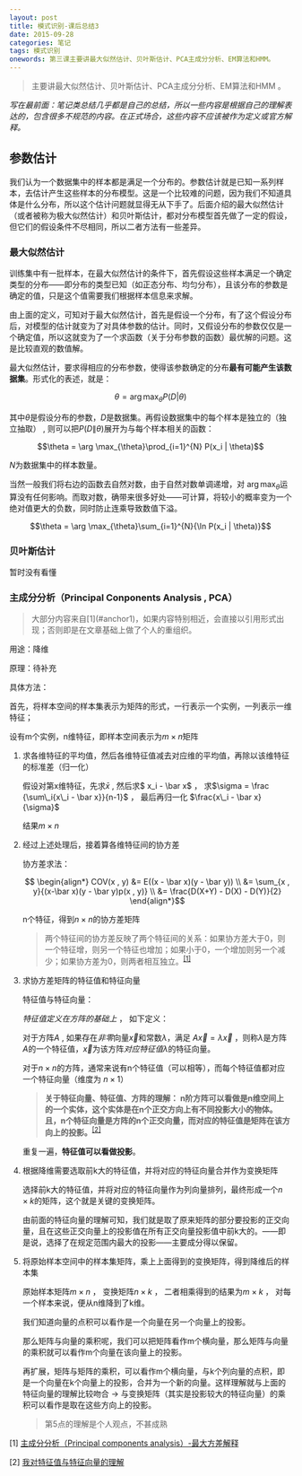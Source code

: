 ```yaml
---
layout: post
title: 模式识别-课后总结3
date: 2015-09-28
categories: 笔记
tags: 模式识别
onewords: 第三课主要讲最大似然估计、贝叶斯估计、PCA主成分分析、EM算法和HMM。
---
```

> 主要讲最大似然估计、贝叶斯估计、PCA主成分分析、EM算法和HMM 。

*写在最前面：笔记类总结几乎都是自己的总结，所以一些内容是根据自己的理解表达的，包含很多不规范的内容。在正式场合，这些内容不应该被作为定义或官方解释。* 


## 参数估计

我们认为一个数据集中的样本都是满足一个分布的。参数估计就是已知一系列样本，去估计产生这些样本的分布模型。这是一个比较难的问题，因为我们不知道具体是什么分布，所以这个估计问题就显得无从下手了。后面介绍的最大似然估计（或者被称为极大似然估计）和贝叶斯估计，都对分布模型首先做了一定的假设，但它们的假设条件不尽相同，所以二者方法有一些差异。

### 最大似然估计

训练集中有一批样本，在最大似然估计的条件下，首先假设这些样本满足一个确定类型的分布——即分布的类型已知（如正态分布、均匀分布），且该分布的参数是确定的值，只是这个值需要我们根据样本信息来求解。

由上面的定义，可知对于最大似然估计，首先是假设一个分布，有了这个假设分布后，对模型的估计就变为了对具体参数的估计。同时，又假设分布的参数仅仅是一个确定值，所以这就变为了一个求函数（关于分布参数的函数）最优解的问题。这是比较直观的数值解。

最大似然估计，要求得相应的分布参数，使得该参数确定的分布**最有可能产生该数据集**。形式化的表述，就是：

$$\theta = \arg \max_{\theta}P(D | \theta)$$

其中$\theta$是假设分布的参数，$D$是数据集。再假设数据集中的每个样本是独立的（独立抽取） , 则可以把$P(D \| \theta)$展开为与每个样本相关的函数：

$$\theta = \arg \max_{\theta}\prod_{i=1}^{N} P(x_i | \theta)$$

$N$为数据集中的样本数量。

当然一般我们将右边的函数去自然对数，由于自然对数单调递增，对 $\arg \max_{\theta}$运算没有任何影响。而取对数，确带来很多好处——可计算，将较小的概率变为一个绝对值更大的负数，同时防止连乘导致数值下溢。

$$\theta = \arg \max_{\theta}\sum_{i=1}^{N}{\ln P(x_i | \theta)}$$

### 贝叶斯估计

暂时没有看懂

### 主成分分析（Principal Conponents Analysis , PCA）

> 大部分内容来自\[1\](#anchor1)，如果内容特别相近，会直接以引用形式出现；否则即是在文章基础上做了个人的重组织。

用途：降维

原理：待补充

具体方法：

首先，将样本空间的样本集表示为矩阵的形式，一行表示一个实例，一列表示一维特征；

设有m个实例，n维特征，即样本空间表示为$m \times n$矩阵

1. 求各维特征的平均值，然后各维特征值减去对应维的平均值，再除以该维特征的标准差（归一化）

    假设对第x维特征，先求$\bar x$ , 然后求$ x_i - \bar x$ ， 求$\sigma = \frac {\sum\_i{x\_i - \bar x}}{n-1}$ ， 最后再归一化 $\frac{x\_i - \bar x}{\sigma}$

    结果$m \times n$

2. 经过上述处理后，接着算各维特征间的协方差

    协方差求法：

     $$
    \begin{align*}
    COV(x , y) &= E((x - \bar x)(y - \bar y)) \\
               &= \sum_{x , y}{(x-\bar x)(y - \bar y)p(x , y)} \\
               &= \frac{D(X+Y) - D(X) - D(Y)}{2}
    \end{align*}$$

    n个特征，得到$n \times n$的协方差矩阵

    > 两个特征间的协方差反映了两个特征间的关系：如果协方差大于0，则一个特征增，则另一个特征也增加；如果小于0，一个增加则另一个减少；如果协方差为0，则两者相互独立。<sup><a href="#anchor1">[1]</a></sup>

3. 求协方差矩阵的特征值和特征向量
    
    特征值与特征向量：

    *特征值定义在方阵的基础上* ， 如下定义：

    对于方阵$A$ , 如果存在*非零*向量$\vec x$和常数$\lambda$，满足 $A \vec x = \lambda \vec x$ ，则称$\lambda$是方阵$A$的一个特征值，$\vec x$为该方阵*对应特征值*$\lambda$的特征向量。

    对于$n \times n$的方阵，通常来说有n个特征值（可以相等），而每个特征值都对应一个特征向量（维度为 $n \times 1$）

    > **关于特征向量、特征值、方阵的理解： n阶方阵可以看做是n维空间上的一个实体，这个实体是在n个正交方向上有不同投影大小的物体。且，n个特征向量是方阵的n个正交向量，而对应的特征值是矩阵在该方向上的投影。**<sup><a href="#anchor2">[2]</a></sup>

    重复一遍，**特征值可以看做投影**。

4. 根据降维需要选取前k大的特征值，并将对应的特征向量合并作为变换矩阵

    选择前k大的特征值，并将对应的特征向量作为列向量排列，最终形成一个$n \times k$的矩阵，这个就是关键的变换矩阵。

    由前面的特征向量的理解可知，我们就是取了原来矩阵的部分要投影的正交向量，且在这些正交向量上的投影值在所有正交向量投影值中前k大的。——即是说，选择了在规定范围内最大的投影——主要成分得以保留。

5. 将原始样本空间中的样本集矩阵，乘上上面得到的变换矩阵，得到降维后的样本集

    原始样本矩阵$m \times n$ ， 变换矩阵$n \times k$ ， 二者相乘得到的结果为$m \times k$ ， 对每一个样本来说，便从n维降到了k维。

    我们知道向量的点积可以看作是一个向量在另一个向量上的投影。

    那么矩阵与向量的乘积呢，我们可以把矩阵看作m个横向量，那么矩阵与向量的乘积就可以看作m个向量在该向量上的投影。

    再扩展，矩阵与矩阵的乘积，可以看作m个横向量，与k个列向量的点积，即是一个向量在k个向量上的投影，合并为一个新的向量。这样理解就与上面的特征向量的理解比较吻合 -> 与变换矩阵（其实是投影较大的特征向量）的乘积可以看作是取在这些方向上的投影。

    > 第5点的理解是个人观点，不甚成熟




<span id="anchor1">[1]</span> [主成分分析（Principal components analysis）-最大方差解释](http://www.cnblogs.com/jerrylead/archive/2011/04/18/2020209.html)

<span id="anchor2">[2]</span> [我对特征值与特征向量的理解](http://zisong.me/post/wo-dui-te-zheng-zhi-yu-te-zheng-xiang-liang-de-li-jie)

